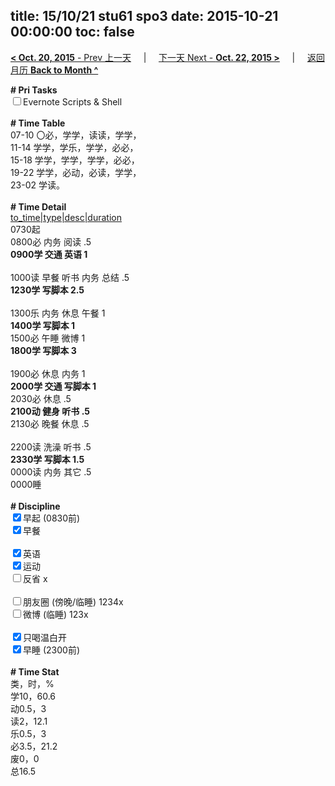 title: 15/10/21 stu61 spo3
date: 2015-10-21 00:00:00
toc: false
---
[**< Oct. 20, 2015** - Prev 上一天](/lifelogs/2015/10/d20.html) &nbsp; &nbsp; | &nbsp; &nbsp; [下一天 Next - **Oct. 22, 2015 >**](/lifelogs/2015/10/d22.html) &nbsp; &nbsp; |  &nbsp; &nbsp; [返回月历 **Back to Month ^**](/lifelogs/2015/10/index.html)
<br/><div><strong># Pri Tasks</strong></div><div><input type="checkbox"/>Evernote Scripts &amp; Shell</div><div><br/></div><div><b># Time Table</b></div><div>07-10 〇必，学学，读读，学学，</div><div>11-14 学学，学乐，学学，必必，</div><div>15-18 学学，学学，学学，必必，</div><div>19-22 学学，必动，必读，学学，</div><div>23-02 学读。</div><div><br/></div><div><b># Time Detail</b></div><div><u>to_time|type|desc|duration</u></div><div>0730起</div><div>0800必 内务 阅读 .5</div><div><b>0900学 交通 英语 1</b></div><div><b><br/></b></div><div>1000读 早餐 听书 内务 总结 .5</div><div><strong>1230学 写脚本 2.5</strong></div><div><br clear="none"/></div><div>1300乐 内务 休息 午餐 1</div><div><b>1400学 写脚本 1</b></div><div>1500必 午睡 微博 1</div><div><strong>1800学 写脚本 3</strong></div><div><strong><br/></strong></div><div>1900必 休息 内务 1</div><div><b>2000学 交通 写脚本 1</b></div><div>2030必 休息 .5</div><div><b>2100动 健身 听书 .5</b></div><div>2130必 晚餐 休息 .5</div><div><b><br/></b></div><div>2200读 洗澡 听书 .5</div><div><b>2330学 写脚本 1.5</b></div><div>0000读 内务 其它 .5</div><div>0000睡</div><div><br/></div><div><b># Discipline</b></div><div><div><input checked="true" type="checkbox"/>早起 (0830前) </div><div><input checked="true" type="checkbox"/>早餐  </div><div><br/></div><div><input checked="true" type="checkbox"/>英语</div></div><div><input checked="true" type="checkbox"/>运动  </div><div><input type="checkbox"/>反省 x</div><div><br/></div><div><div><input type="checkbox"/>朋友圈 (傍晚/临睡) 1234x</div><div><input type="checkbox"/>微博 (临睡) 123x</div><div><br/></div><div><input checked="true" type="checkbox"/>只喝温白开 </div></div><div><input checked="true" type="checkbox"/>早睡 (2300前) </div><div><br/></div><div><b># Time Stat</b></div><div>类，时，%</div><div>学10，60.6</div><div>动0.5，3</div><div>读2，12.1</div><div>乐0.5，3</div><div>必3.5，21.2</div><div>废0，0</div><div>总16.5</div><div><br/></div>